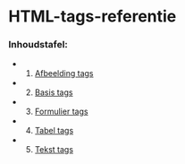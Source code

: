 HTML-tags-referentie
=====================

### Inhoudstafel:

- 1) [Afbeelding tags](https://github.com/Tjoosten/HTML-tags-referentie/blob/master/Afbeelding-tags.md)
- 2) [Basis tags](https://github.com/Tjoosten/HTML-tags-referentie/blob/master/basis-tags.md)
- 3) [Formulier tags](https://github.com/Tjoosten/HTML-tags-referentie/blob/master/formulier-tags.md)
- 4) [Tabel tags](https://github.com/Tjoosten/HTML-tags-referentie/blob/master/tabel-tags.md)
- 5) [Tekst tags](https://github.com/Tjoosten/HTML-tags-referentie/blob/master/Tekst-tags.md)
